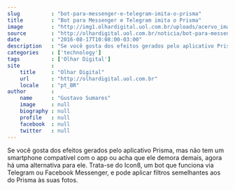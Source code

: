 ```yaml
---
slug          : "bot-para-messenger-e-telegram-imita-o-prisma"
title         : "Bot para Messenger e Telegram imita o Prisma"
image         : "http://img1.olhardigital.uol.com.br/uploads/acervo_imagens/2016/08/20160817111001_660_420.jpg"
source        : "http://olhardigital.uol.com.br/noticia/bot-para-messenger-e-telegram-imita-o-prisma/61311"
date          : "2016-08-17T10:08:00-03:00"
description   : "Se você gosta dos efeitos gerados pelo aplicativo Prisma, mas não tem um smartphone compatível com o app ou acha que ele demora demais, agora há uma alternativa para ele. Trata-se do Icon8, um bot que funciona via Telegram ou Facebook Messenger, e pode aplicar filtros semelhantes aos do Prisma às suas fotos."
categories    : ['technology']
tags          : ['Olhar Digital']
site          :
    title     : "Olhar Digital"
    url       : "http://olhardigital.uol.com.br"
    locale    : "pt_BR"
author        :
    name      : "Gustavo Sumares"
    image     : null
    biography : null
    profile   : null
    facebook  : null
    twitter   : null
---
```


Se você gosta dos efeitos gerados pelo aplicativo Prisma, mas não tem um smartphone compatível com o app ou acha que ele demora demais, agora há uma alternativa para ele. Trata-se do Icon8, um bot que funciona via Telegram ou Facebook Messenger, e pode aplicar filtros semelhantes aos do Prisma às suas fotos.
